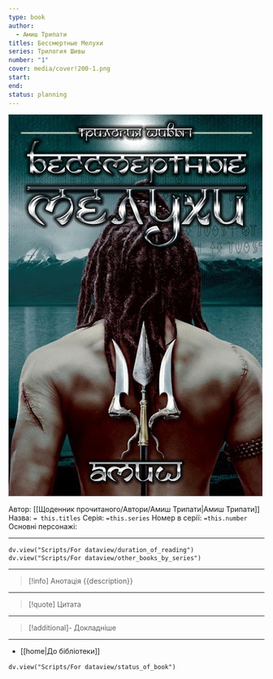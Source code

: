 ```yaml
---
type: book
author:
  - Амиш Трипати
titles: Бессмертные Мелухи
series: Трилогия Шивы
number: "1"
cover: media/cover!200-1.png
start:
end:
status: planning
---
```

![cover|200](media/cover!200-1.png)

Автор: [[Щоденник прочитаного/Автори/Амиш Трипати|Амиш Трипати]]
Назва: `= this.titles`
Серія:  `=this.series`
Номер в серії: `=this.number`
Основні персонажі:

---
```dataviewjs
dv.view("Scripts/For dataview/duration_of_reading")
dv.view("Scripts/For dataview/other_books_by_series")
```

---
>[!info] Анотація
>{{description}}
___

>[!quote] Цитата

---
>[!additional]- Докладніше

---

- [[home|До бібліотеки]]

```dataviewjs
dv.view("Scripts/For dataview/status_of_book")
```